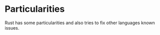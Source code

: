 # Particularities

Rust has some particularities and also tries to fix other languages known issues.
